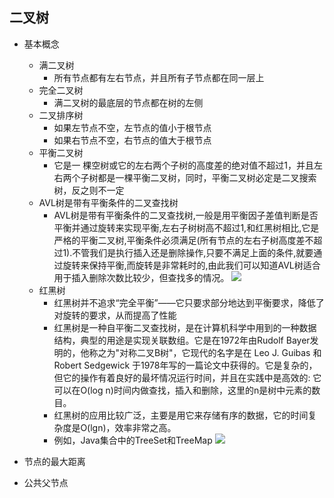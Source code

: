 ## 二叉树
+ 基本概念
	+ 满二叉树
		+ 所有节点都有左右节点，并且所有子节点都在同一层上
	+ 完全二叉树
		+ 满二叉树的最底层的节点都在树的左侧
	+ 二叉排序树
		+ 如果左节点不空，左节点的值小于根节点
		+ 如果右节点不空，右节点的值大于根节点
	+ 平衡二叉树
		+ 它是一 棵空树或它的左右两个子树的高度差的绝对值不超过1，并且左右两个子树都是一棵平衡二叉树，同时，平衡二叉树必定是二叉搜索树，反之则不一定
	+ AVL树是带有平衡条件的二叉查找树
		+ AVL树是带有平衡条件的二叉查找树,一般是用平衡因子差值判断是否平衡并通过旋转来实现平衡,左右子树树高不超过1,和红黑树相比,它是严格的平衡二叉树,平衡条件必须满足(所有节点的左右子树高度差不超过1).不管我们是执行插入还是删除操作,只要不满足上面的条件,就要通过旋转来保持平衡,而旋转是非常耗时的,由此我们可以知道AVL树适合用于插入删除次数比较少，但查找多的情况。
		![](https://img-blog.csdn.net/20160717080221088)
	+ 红黑树
		+ 红黑树并不追求“完全平衡”——它只要求部分地达到平衡要求，降低了对旋转的要求，从而提高了性能
		+ 红黑树是一种自平衡二叉查找树，是在计算机科学中用到的一种数据结构，典型的用途是实现关联数组。它是在1972年由Rudolf Bayer发明的，他称之为"对称二叉B树"，它现代的名字是在 Leo J. Guibas 和 Robert Sedgewick 于1978年写的一篇论文中获得的。它是复杂的，但它的操作有着良好的最坏情况运行时间，并且在实践中是高效的: 它可以在O(log n)时间内做查找，插入和删除，这里的n是树中元素的数目。
		+ 红黑树的应用比较广泛，主要是用它来存储有序的数据，它的时间复杂度是O(lgn)，效率非常之高。
		+ 例如，Java集合中的TreeSet和TreeMap
		![](https://img-blog.csdn.net/20160717102628283)

+ 节点的最大距离
+ 公共父节点